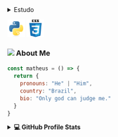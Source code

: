 
<details>
  
  <summary>Estudo</summary>
  <p>Cursando Ads</p>
  
- Studying at [***Uninter University***]
- Atleast Good with **Javascript, html, css ,python and nodejs** 

- Mainly Focus on making Whatsapp Bots

  [![Typing SVG](https://readme-typing-svg.herokuapp.com?font=Fira+Code&pause=1000&color=3A2CF7E1&center=true&vCenter=true&width=435&lines=Fallow+me+)](https://git.io/typing-svg)
  
</details>



<img src="https://raw.githubusercontent.com/devicons/devicon/master/icons/python/python-original.svg" alt="python" width="40" height="40"/> <img src="https://raw.githubusercontent.com/devicons/devicon/master/icons/css3/css3-original-wordmark.svg" alt="css3" width="40" height="40"/>

### <img src="https://raw.githubusercontent.com/alexnaiman/alexnaiman/master/resources/pickaxe.png" width="40px" /> About Me 
<p align="center">
  
```js
const matheus = () => {
  return {
    pronouns: "He" | "Him",
    country: "Brazil",
    bio: "Only god can judge me."
  }
}
```

<details> 
  <summary><b>💻 GitHub Profile Stats</b></summary>
  
![Anurag's GitHub stats blue-green](https://github-readme-stats.vercel.app/api?username=MattheusWil&show_icons=true&theme=midnight-purple)
    

    
 [![SubadraBro highcontrast](https://github-readme-streak-stats.herokuapp.com/?user=MattheusWil&theme=midnight-purple)](https://github.com/anuraghazra/github-readme-stats)   
  [![Top Langs midnight-purple](https://github-readme-stats.vercel.app/api/top-langs/?username=MattheusWil&layout=compact&theme=midnight-purple)](https://github.com/anuraghazra/github-readme-stats)
 
  <br/>
</details>

 

<!--
# Visitor 
<p align="center">
<img align="center" alt="count" src="https://count.getloli.com/get/@:MattheusWil?theme=rule34">
</p>


### Connect with me ☎️



<p align="center">
  <a href="https://instagram.com/NOME"><img src="https://img.shields.io/badge/Instagram-E4405F?style=for-the-badge&logo=instagram&logoColor=white"/> 
  <a href="https://wa.me/message/NUMERO"><img src="https://img.shields.io/badge/WhatsApp-25D366?style=for-the-badge&logo=whatsapp&logoColor=white" />
      <a href="https://www.facebook.com/m.NOME"><img src="https://img.shields.io/badge/Facebook-%234267B2.svg?&style=for-the-badge&logo=facebook&logoColor=white" />
  <a href="https://t.me/BOME"><img src="https://img.shields.io/badge/Telegram-%230088cc.svg?&style=for-the-badge&logo=telegram&logoColor=white" /> <br>
  <a href="https://youtube.com/channel/UCD_w05gKF5F_5BNPABShNyQ"><img src="https://img.shields.io/badge/YouTube-NOME-ff0000?style=for-the-badge&logo=youtube&logoColor=ff0000&link=https://youtube.com/channel/UCD_w05gKF5F_5BNPABShNyQ" /><br>
  <a name=FatihArridho&label=VIEWS&style=flat-square&color=orange" />
  

-->


